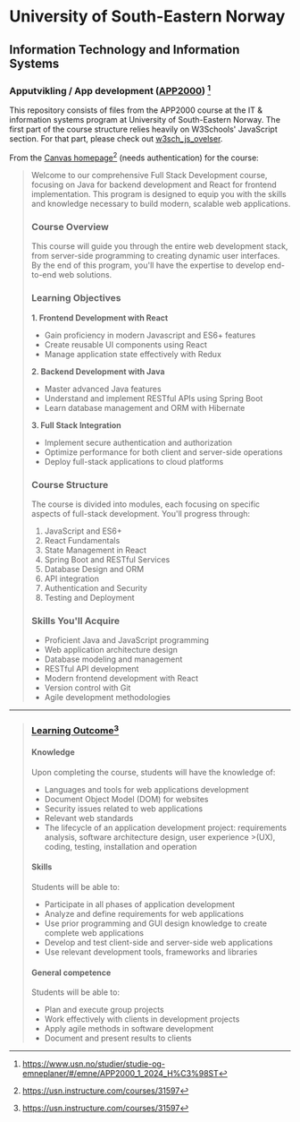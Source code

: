 # University of South-Eastern Norway
## Information Technology and Information Systems
### Apputvikling / App development ([APP2000](https://www.usn.no/studier/studie-og-emneplaner/#/emne/APP2000_1_2024_H%C3%98ST)) [^1]

This repository consists of files from the APP2000 course at the IT & information systems program at University of South-Eastern Norway. The first part of the course structure relies heavily on W3Schools' JavaScript section. For that part, please check out [w3sch_js_ovelser](https://github.com/Scandiking/w3sch_js_ovelser).

From the [Canvas homepage](https://usn.instructure.com/courses/31597)[^2] (needs authentication) for the course:
> Welcome to our comprehensive Full Stack Development course, focusing on Java for backend development and React for frontend implementation. This program is designed to equip you with the skills and knowledge necessary to build modern, scalable web applications.
> ### Course Overview
> This course will guide you through the entire web development stack, from server-side programming to creating dynamic user interfaces. By the end of this program, you'll have the expertise to develop end-to-end web solutions.
> ### Learning Objectives
> __1. Frontend Development with React__
>    - Gain proficiency in modern Javascript and ES6+ features
>    - Create reusable UI components using React
>    - Manage application state effectively with Redux
>      
> __2. Backend Development with Java__
>    - Master advanced Java features
>    - Understand and implement RESTful APIs using Spring Boot
>    - Learn database management and ORM with Hibernate
>      
> __3. Full Stack Integration__
>    - Implement secure authentication and authorization
>    - Optimize performance for both client and server-side operations
>    - Deploy full-stack applications to cloud platforms
>      
> ### Course Structure
> The course is divided into modules, each focusing on specific aspects of full-stack development. You'll progress through:
> 1. JavaScript and ES6+
> 2. React Fundamentals
> 3. State Management in React
> 4. Spring Boot and RESTful Services
> 5. Database Design and ORM
> 6. API integration
> 7. Authentication and Security
> 8. Testing and Deployment
> ### Skills You'll Acquire
> - Proficient Java and JavaScript programming
> - Web application architecture design
> - Database modeling and management
> - RESTful API development
> - Modern frontend development with React
> - Version control with Git
> - Agile development methodologies

---

>### [Learning Outcome](https://www.usn.no/studier/studie-og-emneplaner/#/emne/APP2000_1_2024_H%C3%98ST)[^2]
>#### Knowledge
>Upon completing the course, students will have the knowledge of:
>- Languages and tools for web applications development
>- Document Object Model (DOM) for websites
>- Security issues related to web applications
>- Relevant web standards
>- The lifecycle of an application development project: requirements analysis, software architecture design, user experience >(UX), coding, testing, installation and operation
>  
>
>#### Skills
>Students will be able to:
>- Participate in all phases of application development
>- Analyze and define requirements for web applications
>- Use prior programming and GUI design knowledge to create complete web applications
>- Develop and test client-side and server-side web applications
>- Use relevant development tools, frameworks and libraries
>
>
>#### General competence
>Students will be able to:
>- Plan and execute group projects
>- Work effectively with clients in development projects
>- Apply agile methods in software development
>- Document and present results to clients

[^1]: https://www.usn.no/studier/studie-og-emneplaner/#/emne/APP2000_1_2024_H%C3%98ST
[^2]: https://usn.instructure.com/courses/31597


